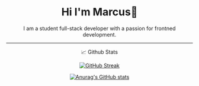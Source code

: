   
  <h1 align="center"> Hi I'm Marcus👋 </h1>
  
  <p align="center">I am a student full-stack developer with a passion for frontned development. </p>


---

<div align="center">
   📈 Github Stats
<!--
#### 🛠 Tech Stack
<div align="center">
  <img src="https://cdn.jsdelivr.net/gh/devicons/devicon/icons/javascript/javascript-original.svg" width="40" height="40" title="JavaScript" style="margin: 0 10px;"/>
  <img src="https://cdn.jsdelivr.net/gh/devicons/devicon/icons/java/java-original.svg" width="40" height="40" title="Java" style="margin: 0 10px;"/>
  <img src="https://cdn.jsdelivr.net/gh/devicons/devicon/icons/html5/html5-original.svg" width="40" height="40" title="HTML5" style="margin: 0 10px;"/>
  <img src="https://cdn.jsdelivr.net/gh/devicons/devicon/icons/css3/css3-original.svg" width="40" height="40" title="CSS3" style="margin: 0 10px;"/>
  <img src="https://cdn.jsdelivr.net/gh/devicons/devicon/icons/python/python-original.svg" width="40" height="40" title="Python" style="margin: 0 10px;"/>
  <img src="https://cdn.jsdelivr.net/gh/devicons/devicon/icons/csharp/csharp-original.svg" width="40" height="40" title="C#" style="margin: 0 10px;"/>
</div>

-->

<!-- 
-->
[![GitHub Streak](https://github-readme-streak-stats.herokuapp.com?user=MarcusHjorth&theme=react&hide_border=true&dates=6E6E6E&background=00000000)](https://git.io/streak-stats)

[![Anurag's GitHub stats](https://github-readme-stats.vercel.app/api?username=MarcusHjorth&count_private=true&show_icons=true&theme=react&hide_border=true&text_color=6E6E6E&bg_color=00000000&hide_title=true)](https://github.com/anuraghazra/github-readme-stats)

<!--
[![Top Langs](https://github-readme-stats.vercel.app/api/top-langs/?username=MarcusHjorth&layout=compact&theme=react&hide_border=true&text_color=6E6E6E&bg_color=00000000&hide_title=true)](https://github.com/anuraghazra/github-readme-stats)
-->


</div>



<!--
**MarcusHjorth/MarcusHjorth** is a ✨ _special_ ✨ repository because its `README.md` (this file) appears on your GitHub profile.

Here are some ideas to get you started:

- 🔭 I’m currently working on ...
- 🌱 I’m currently learning ...
- 👯 I’m looking to collaborate on ...
- 🤔 I’m looking for help with ...
- 💬 Ask me about ...
- 📫 How to reach me: ...
- 😄 Pronouns: ...
- ⚡ Fun fact: ...
-->
